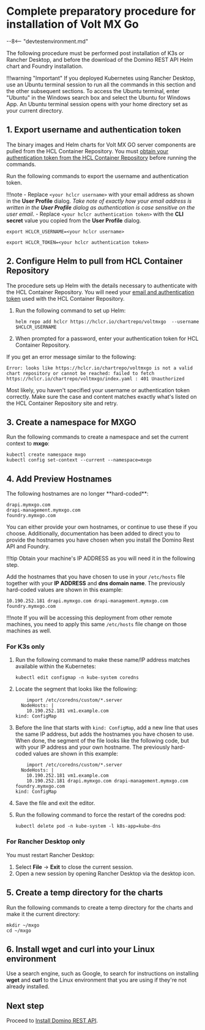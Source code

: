 <!--# Complete preparatory procedure for first time installation of Volt MX Go-->
# Complete preparatory procedure for installation of Volt MX Go

--8<-- "devtestenvironment.md"

The following procedure must be performed <!--when installing Volt MX Go for the first time. It should be performed-->post installation of K3s or Rancher Desktop, and before the download of the Domino REST API Helm chart and Foundry installation.

!!!warning "Important"
    If you deployed Kubernetes using Rancher Desktop, use an Ubuntu terminal session to run all the commands in this section and the other subsequent sections. To access the Ubuntu terminal, enter "Ubuntu" in the Windows search box and select the Ubuntu for Windows App. An Ubuntu terminal session opens with your home directory set as your current directory.


## 1. Export username and authentication token

The binary images and Helm charts for Volt MX GO server components are pulled from the HCL Container Repository. You must [obtain your authentication token from the HCL Container Repository](obtainauthenticationtoken.md) before running the commands.

Run the following commands to export the username and authentication token.

!!!note
    - Replace `<your hclcr username>` with your email address as shown in the **User Profile** dialog. *Take note of exactly how your email address is written in the **User Profile** dialog as authentication is case sensitive on the user email*.
    - Replace `<your hclcr authentication token>` with the **CLI secret** value you copied from the **User Profile** dialog.

```
export HCLCR_USERNAME=<your hclcr username>
```
```
export HCLCR_TOKEN=<your hclcr authentication token>
```

## 2. Configure Helm to pull from HCL Container Repository

The procedure sets up Helm with the details necessary to authenticate with the HCL Container Repository. You will need your [email and authentication token](obtainauthenticationtoken.md) used with the HCL Container Repository.

1. Run the following command to set up Helm:

    ```
    helm repo add hclcr https://hclcr.io/chartrepo/voltmxgo  --username $HCLCR_USERNAME
    ```

2. When prompted for a password, enter your authentication token for HCL Container Repository.

If you get an error message similar to the following:

``` { .yaml .no-copy }
Error: looks like https://hclcr.io/chartrepo/voltmxgo is not a valid chart repository or cannot be reached: failed to fetch https://hclcr.io/chartrepo/voltmxgo/index.yaml : 401 Unauthorized
```

Most likely, you haven't specified your username or authentication token correctly. Make sure the case and content matches exactly what's listed on the HCL Container Repository site and retry.

## 3. Create a namespace for MXGO

Run the following commands to create a namespace and set the current context to **mxgo**:

```
kubectl create namespace mxgo
kubectl config set-context --current --namespace=mxgo
```

## 4. Add Preview Hostnames

<!--For the Early Access 3 preview,-->The following hostnames are no longer **hard-coded**:

```
drapi.mymxgo.com
drapi-management.mymxgo.com
foundry.mymxgo.com
```

You can either provide your own hostnames, or continue to use these if you choose. Additionally, documentation has been added to direct you to provide the hostnames you have chosen when you install the Domino Rest API and Foundry.

!!!tip
    Obtain your machine's IP ADDRESS as you will need it in the following step.

Add the hostnames that you have chosen to use in your `/etc/hosts` file together with your **IP ADDRESS** and **dns domain name**. The previously hard-coded values are shown in this example:

```
10.190.252.181 drapi.mymxgo.com drapi-management.mymxgo.com foundry.mymxgo.com
```

!!!note
    If you will be accessing this deployment from other remote machines, you need to apply this same `/etc/hosts` file change on those machines as well.

### For K3s only

1. Run the following command to make these name/IP address matches available within the Kubernetes:

    ```
    kubectl edit configmap -n kube-system coredns
    ```

2. Locate the segment that looks like the following:

    ``` { .yaml .no-copy }
        import /etc/coredns/custom/*.server
      NodeHosts: |
        10.190.252.181 vm1.example.com
    kind: ConfigMap
    ```

3. Before the line that starts with `kind: ConfigMap`, add a new line that uses the same IP address, but adds the hostnames you have chosen to use. When done, the segment of the file looks like the following code, but with your IP address and your own hostname. The previously hard-coded values are shown in this example:

    ```{ .yaml .no-copy }
        import /etc/coredns/custom/*.server
      NodeHosts: |
        10.190.252.181 vm1.example.com
        10.190.252.181 drapi.mymxgo.com drapi-management.mymxgo.com foundry.mymxgo.com
    kind: ConfigMap
    ```

4. Save the file and exit the editor.
5. Run the following command to force the restart of the coredns pod:

    ```
    kubectl delete pod -n kube-system -l k8s-app=kube-dns
    ```

### For Rancher Desktop only

You must restart Rancher Desktop:

1. Select **File** &rarr; **Exit** to close the current session.
2. Open a new session by opening Rancher Desktop via the desktop icon.

## 5. Create a temp directory for the charts

Run the following commands to create a temp directory for the charts and make it the current directory:

```
mkdir ~/mxgo
cd ~/mxgo
```

## 6. Install wget and curl into your Linux environment

Use a search engine, such as Google, to search for instructions on installing **wget** and **curl** to the Linux environment that you are using if they're not already installed.

## Next step

Proceed to [Install Domino REST API](downloadhelmchart.md).